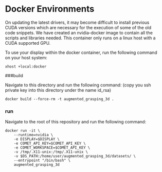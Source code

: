 
# Docker Environments

On updating the latest drivers, it may become difficult to install previous CUDA 
versions which are necessary for the execution of some of the old code snippets. We have 
created an nvidia-docker image to contain all the scripts and libraries needed. This container 
only runs on a linux host with a CUDA supported GPU.

To use your display within the docker container, run the following command on your host system:

```
xhost +local:docker
```

###build

Navigate to this directory and run the following command:
(copy you ssh private key into this directory under the name id_rsa)
```
docker build --force-rm -t augmented_grasping_3d .
```

### run

Navigate to the root of this repository and run the following command:

```
docker run -it \
    --runtime=nvidia \
    -e DISPLAY=$DISPLAY \
    -e COMET_API_KEY=$COMET_API_KEY \
    -e COMET_WORKSPACE=$COMET_API_KEY \
    -v /tmp/.X11-unix:/tmp/.X11-unix \
    -v $DS_PATH:/home/user/augmented_grasping_3d/datasets/ \
    --entrypoint "/bin/bash" \
    augmented_grasping_3d 
```